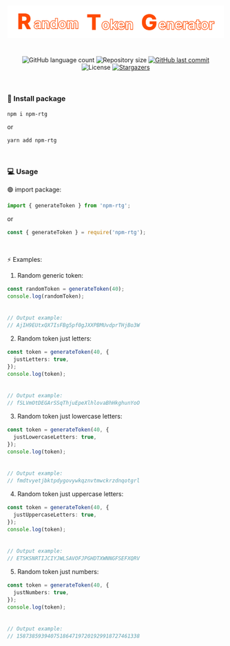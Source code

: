<div align="center">
  <img alt="Random Token Generator" src=".github/title.png" />
</div>

<h1></h1>

<p align="center">
  <img alt="GitHub language count" src="https://img.shields.io/github/languages/count/jtiagosantos/npm-rtg?color=%green">
  <img alt="Repository size" src="https://img.shields.io/github/repo-size/jtiagosantos/npm-rtg?color=blue">
  <a href="https://github.com/jtiagosantos/npm-rtg/commits/master">
    <img alt="GitHub last commit" src="https://img.shields.io/github/last-commit/jtiagosantos/npm-rtg?color=purple">
  </a>
  <img alt="License" src="https://img.shields.io/badge/license-MIT-brightgreen?color=orange">
   <a href="https://github.com/jtiagosantos/npm-rtg/stargazers">
    <img alt="Stargazers" src="https://img.shields.io/github/stars/jtiagosantos/npm-rtg?style=social">
  </a>
</p>

<br>

### 🚀 Install package

```
npm i npm-rtg
```

or

```
yarn add npm-rtg
```
<br>

### 💻 Usage

🟢 import package:

```ts
import { generateToken } from 'npm-rtg';
```

or

```ts
const { generateToken } = require('npm-rtg');
```

<br>

⚡ Examples:

1. Random generic token:

```ts
const randomToken = generateToken(40);
console.log(randomToken);


// Output example:
// AjIH9EUtxQX7IsFBg5pf0gJXXPBMUvdprTHjBo3W
```

2. Random token just letters:

```ts
const token = generateToken(40, {
  justLetters: true,
});
console.log(token);


// Output example:
// fSLVmOtDEGArSSqThjuEpeXlhlovaBhHkghunYoO
```

3. Random token just lowercase letters:

```ts
const token = generateToken(40, {
  justLowercaseLetters: true,
});
console.log(token);


// Output example:
// fmdtvyetjbktpdygovywkqznvtmwckrzdnqotgrl
```

4. Random token just uppercase letters:

```ts
const token = generateToken(40, {
  justUppercaseLetters: true,
});
console.log(token);


// Output example:
// ETSKSNRTIJCIYJWLSAVOFJPGHDTXWNNGFSEFXQRV
```

5. Random token just numbers:

```ts
const token = generateToken(40, {
  justNumbers: true,
});
console.log(token);


// Output example:
// 1587385939407518647197201929918727461338
```